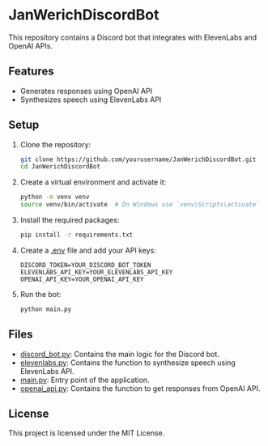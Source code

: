 # JanWerichDiscordBot

This repository contains a Discord bot that integrates with ElevenLabs and OpenAI APIs.

## Features

- Generates responses using OpenAI API
- Synthesizes speech using ElevenLabs API

## Setup

1. Clone the repository:
    ```sh
    git clone https://github.com/yourusername/JanWerichDiscordBot.git
    cd JanWerichDiscordBot
    ```

2. Create a virtual environment and activate it:
    ```sh
    python -m venv venv
    source venv/bin/activate  # On Windows use `venv\Scripts\activate`
    ```

3. Install the required packages:
    ```sh
    pip install -r requirements.txt
    ```

4. Create a [.env](http://_vscodecontentref_/1) file and add your API keys:
    ```env
    DISCORD_TOKEN=YOUR_DISCORD_BOT_TOKEN
    ELEVENLABS_API_KEY=YOUR_ELEVENLABS_API_KEY
    OPENAI_API_KEY=YOUR_OPENAI_API_KEY
    ```

5. Run the bot:
    ```sh
    python main.py
    ```

## Files

- [discord_bot.py](http://_vscodecontentref_/2): Contains the main logic for the Discord bot.
- [elevenlabs.py](http://_vscodecontentref_/3): Contains the function to synthesize speech using ElevenLabs API.
- [main.py](http://_vscodecontentref_/4): Entry point of the application.
- [openai_api.py](http://_vscodecontentref_/5): Contains the function to get responses from OpenAI API.

## License

This project is licensed under the MIT License.